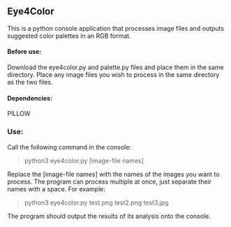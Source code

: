 ## Eye4Color

This is a python console application that processes image files and outputs suggested color palettes in an RGB format.

#### Before use:
Download the eye4color.py and palette.py files and place them in the same directory.
Place any image files you wish to process in the same directory as the two files.


#### Dependencies:
PILLOW


### Use:
Call the following command in the console:

> python3 eye4color.py [image-file names]

Replace the [image-file names] with the names of the images you want to process.
The program can process multiple at once, just separate their names with a space.
For example:

> python3 eye4color.py test.png test2.png test3.jpg

The program should output the results of its analysis onto the console.

